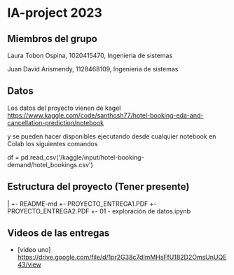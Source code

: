 # IA-project 2023

## Miembros del grupo
Laura Tobon Ospina, 1020415470, Ingenieria de sistemas

Juan David Arismendy, 1128468109, Ingenieria de sistemas

 
## Datos
Los datos del proyecto vienen de kagel https://www.kaggle.com/code/santhosh77/hotel-booking-eda-and-cancellation-prediction/notebook

y se pueden hacer disponibles ejecutando desde cualquier notebook en Colab los siguientes comandos

df = pd.read_csv('/kaggle/input/hotel-booking-demand/hotel_bookings.csv')

## Estructura del proyecto (Tener presente)
|
+-  README-md
+-  PROYECTO_ENTREGA1.PDF
+-  PROYECTO_ENTREGA2.PDF
+-  01 - exploración de datos.ipynb

## Videos de las entregas

- [video uno] https://drive.google.com/file/d/1pr2G38c7dImMHsFfU182D2OmsUnUQE43/view

